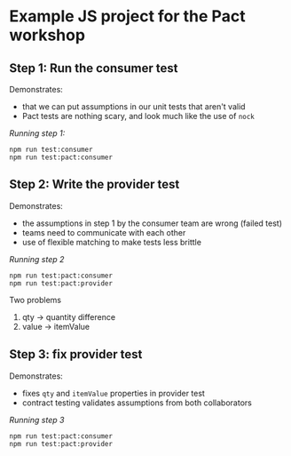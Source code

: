 # Example JS project for the Pact workshop

## Step 1: Run the consumer test

Demonstrates:

- that we can put assumptions in our unit tests that aren't valid
- Pact tests are nothing scary, and look much like the use of `nock`

_Running step 1:_

```
npm run test:consumer
npm run test:pact:consumer
```

## Step 2: Write the provider test

Demonstrates:

- the assumptions in step 1 by the consumer team are wrong (failed test)
- teams need to communicate with each other
- use of flexible matching to make tests less brittle

_Running step 2_

```
npm run test:pact:consumer
npm run test:pact:provider
```

Two problems

1. qty -> quantity difference
2. value -> itemValue

## Step 3: fix provider test

Demonstrates:

- fixes `qty` and `itemValue` properties in provider test
- contract testing validates assumptions from both collaborators

_Running step 3_

```
npm run test:pact:consumer
npm run test:pact:provider
```
